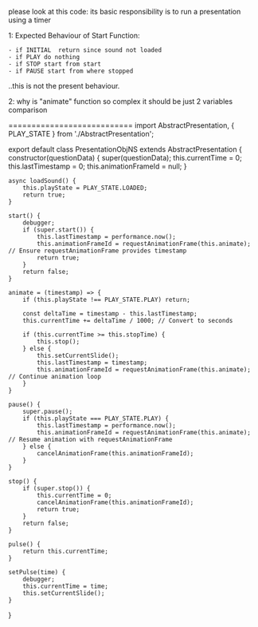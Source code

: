 please look at this code:
its basic responsibility is to run a presentation using a timer

1: Expected Behaviour of Start Function:

    - if INITIAL  return since sound not loaded
    - if PLAY do nothing
    - if STOP start from start
    - if PAUSE start from where stopped
..this is not the present behaviour.

2: why is "animate" function so complex it should be just 2 variables comparison 

===========================
import AbstractPresentation, { PLAY_STATE } from './AbstractPresentation';

export default class PresentationObjNS extends AbstractPresentation {
    constructor(questionData) {
        super(questionData);
        this.currentTime = 0;
        this.lastTimestamp = 0;
        this.animationFrameId = null;
    }

    async loadSound() {
        this.playState = PLAY_STATE.LOADED;
        return true;
    }

    start() {
        debugger;
        if (super.start()) {
            this.lastTimestamp = performance.now();
            this.animationFrameId = requestAnimationFrame(this.animate); // Ensure requestAnimationFrame provides timestamp
            return true;
        }
        return false;
    }

    animate = (timestamp) => {
        if (this.playState !== PLAY_STATE.PLAY) return;

        const deltaTime = timestamp - this.lastTimestamp;
        this.currentTime += deltaTime / 1000; // Convert to seconds

        if (this.currentTime >= this.stopTime) {
            this.stop();
        } else {
            this.setCurrentSlide();
            this.lastTimestamp = timestamp;
            this.animationFrameId = requestAnimationFrame(this.animate); // Continue animation loop
        }
    }

    pause() {
        super.pause();
        if (this.playState === PLAY_STATE.PLAY) {
            this.lastTimestamp = performance.now();
            this.animationFrameId = requestAnimationFrame(this.animate); // Resume animation with requestAnimationFrame
        } else {
            cancelAnimationFrame(this.animationFrameId);
        }
    }

    stop() {
        if (super.stop()) {
            this.currentTime = 0;
            cancelAnimationFrame(this.animationFrameId);
            return true;
        }
        return false;
    }

    pulse() {
        return this.currentTime;
    }

    setPulse(time) {
        debugger;
        this.currentTime = time;
        this.setCurrentSlide();
    }
}
